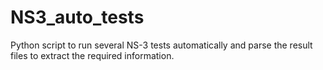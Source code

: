 # NS3_auto_tests
Python script to run several NS-3 tests automatically and parse the result files to extract the required information.
